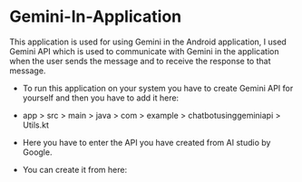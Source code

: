 # Gemini-In-Application
 This application is used for using Gemini in the Android application, I used Gemini API which is used to communicate with Gemini in the application when the user sends the message and to receive the response to that message.
 
- To run this application on your system you have to create Gemini API for yourself and then you have to add it here:
- app > src > main > java > com > example > chatbotusinggeminiapi > Utils.kt
- Here you have to enter the API you have created from AI studio by Google.
 
- You can create it from here: <a href="https://aistudio.google.com/app/apikey" target="_blank"></a>